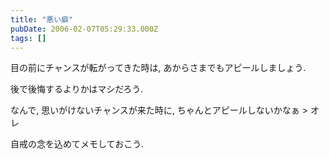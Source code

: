 ```yaml
---
title: "悪い癖"
pubDate: 2006-02-07T05:29:33.000Z
tags: []
---
```


目の前にチャンスが転がってきた時は, あからさまでもアピールしましょう.

後で後悔するよりかはマシだろう.

なんで, 思いがけないチャンスが来た時に, ちゃんとアピールしないかなぁ > オレ

自戒の念を込めてメモしておこう.